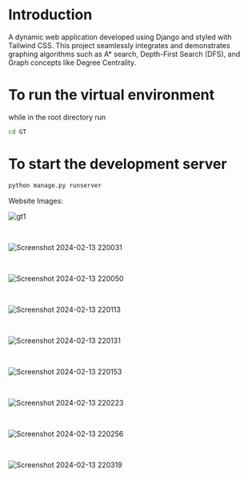 # Introduction
A dynamic web application developed using Django and styled with Tailwind CSS. This project seamlessly integrates and demonstrates graphing algorithms such as A* search, Depth-First Search (DFS), and Graph concepts like Degree Centrality.

# To run the virtual environment

while in the root directory run

```bash
cd GT
```

# To start the development server

```bash
python manage.py runserver
```

<p>Website Images: </p>

![gt1](https://github.com/joshuadlima/A-Simplified-Graph-Based-Navigation-System/assets/90946664/718eee23-2e0f-4ca4-8d3d-860eb9806c0e)

<br>

![Screenshot 2024-02-13 220031](https://github.com/joshuadlima/A-Simplified-Graph-Based-Navigation-System/assets/90946664/fc233d53-d3a7-4884-b44b-62f54481e37c)

<br>

![Screenshot 2024-02-13 220050](https://github.com/joshuadlima/A-Simplified-Graph-Based-Navigation-System/assets/90946664/d3ee57a8-6ebd-46cd-ae0d-e141593c37fc)

<br>

![Screenshot 2024-02-13 220113](https://github.com/joshuadlima/A-Simplified-Graph-Based-Navigation-System/assets/90946664/168098b1-c2be-46b2-b363-69ff24a353c7)

<br>

![Screenshot 2024-02-13 220131](https://github.com/joshuadlima/A-Simplified-Graph-Based-Navigation-System/assets/90946664/b55088b2-bd35-406c-89d1-9a17c86885f5)

<br>

![Screenshot 2024-02-13 220153](https://github.com/joshuadlima/A-Simplified-Graph-Based-Navigation-System/assets/90946664/63a19cfb-b866-461b-a135-a03ea3c09e8f)

<br>

![Screenshot 2024-02-13 220223](https://github.com/joshuadlima/A-Simplified-Graph-Based-Navigation-System/assets/90946664/5bdfbd85-0e91-4638-9d46-165b95a00c32)

<br>

![Screenshot 2024-02-13 220256](https://github.com/joshuadlima/A-Simplified-Graph-Based-Navigation-System/assets/90946664/cb31dfa9-150e-4417-a5d6-34bd59d2026b)

<br>

![Screenshot 2024-02-13 220319](https://github.com/joshuadlima/A-Simplified-Graph-Based-Navigation-System/assets/90946664/7004a960-7f9a-42f7-ba43-755b5169162f)
